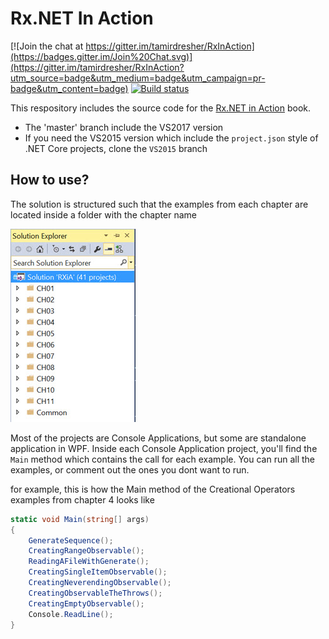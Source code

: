 # Rx.NET In Action

[![Join the chat at https://gitter.im/tamirdresher/RxInAction](https://badges.gitter.im/Join%20Chat.svg)](https://gitter.im/tamirdresher/RxInAction?utm_source=badge&utm_medium=badge&utm_campaign=pr-badge&utm_content=badge)
[![Build status](https://ci.appveyor.com/api/projects/status/hshhkn2vlqkh847y?svg=true)](https://ci.appveyor.com/project/tamirdresher/rxinaction)

This respository includes the source code for the [Rx.NET in Action](http://manning.com/dresher/)  book.

* The 'master' branch include the VS2017 version
* If you need the VS2015 version which include the `project.json` style of .NET Core projects, clone the `VS2015` branch

## How to use?

The solution is structured such that the examples from each chapter are located inside a folder with the chapter name 

![solution structure](./Readme/solution-structure-200.jpg)

Most of the projects are Console Applications, but some are standalone application in WPF. 
Inside each Console Application project, you'll find the `Main` method which contains the call for each example.
You can run all the examples, or comment out the ones you dont want to run.

for example, this is how the Main method of the Creational Operators examples from chapter 4 looks like

```c#
static void Main(string[] args)
{
    GenerateSequence();
    CreatingRangeObservable();
    ReadingAFileWithGenerate();
    CreatingSingleItemObservable();
    CreatingNeverendingObservable();
    CreatingObservableTheThrows();
    CreatingEmptyObservable();
    Console.ReadLine();
}  
```

